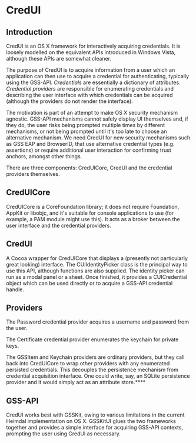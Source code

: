 CredUI
======

Introduction
------------

CredUI is an OS X framework for interactively acquiring credentials. It is loosely modelled on the equivalent APIs introduced in Windows Vista, although these APIs are somewhat cleaner.

The purpose of CredUI is to acquire information from a user which an application can then use to acquire a credential for authenticating, typically using the GSS-API. *Credentials* are essentially a dictionary of attributes. *Credential providers* are responsible for enumerating credentials and describing the user interface with which credentials can be acquired (although the providers do not render the interface).

The motivation is part of an attempt to make OS X security mechanism agnostic. GSS-API mechanisms cannot safely display UI themselves and, if they do, the user risks being prompted multiple times by different mechanisms, or not being prompted until it's too late to choose an alternative mechanism. We need CredUI for new security mechanisms such as GSS EAP and BrowserID, that use alternative credential types (e.g. assertions) or require additional user interaction for confirming trust anchors, amongst other things.

There are three components: CredUICore, CredUI and the credential providers themselves.

CredUICore
----------

CredUICore is a CoreFoundation library; it does not require Foundation, AppKit or libobjc, and it's suitable for console applications to use (for example, a PAM module might use this). It acts as a broker between the user interface and the credential providers.

CredUI
------

A Cocoa wrapper for CredUICore that displays a (presently not particularly great looking) interface. The CUIIdentityPicker class is the principal way to use this API, although functions are also supplied. The identity picker can run as a modal panel or a sheet. Once finished, it provides a CUICredential object which can be used directly or to acquire a GSS-API credential handle.

Providers
---------

The Password credential provider acquires a username and password from the user.

The Certificate credential provider enumerates the keychain for private keys.

The GSSItem and Keychain providers are ordinary providers, but they call back into CredUICore to wrap other providers with any enumerated persisted credentials. This decouples the persistence mechanism from credential acquisition interface. One could write, say, an SQLite persistence provider and it would simply act as an attribute store.****

GSS-API
-------

CredUI works best with GSSKit, owing to various limitations in the current Heimdal implementation on OS X. GSSKitUI glues the two frameworks together and provides a simple interface for acquiring GSS-API contexts, prompting the user using CredUI as necessary.



